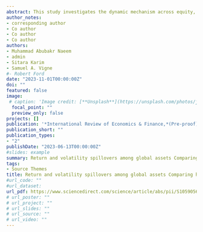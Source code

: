 ```yaml
---
abstract: This study investigates the dynamic mechanism across equity, cryptocurrency, and commodity markets before and during health and geopolitical crisis (Covid-19 and the Ukrainian war). We apply the (TVP-VAR) based extended joint connectedness methodology, to understand return and volatility connectedness of financial markets for 2010–2023 period. The empirical results indicate that spillovers were particularly high during the Covid-19 and Russia-Ukraine war. First, health and geopolitical risks considerably impact the return and volatility system. Second, the value of total joint connectedness during the COVID-19 period was greater than during Russia-Ukraine war crisis. Also, evidence suggests that Commodity markets, received the highest shocks from other markets after Russia-Ukraine war and wheat was the main commodity receiving chocks from both health and geopolitical crisis. Our findings indicate that spillover channels differ depending on the type of crisis. Specifically, low-frequency components are the main transmission channels during the health crisis, whereas high-frequency components are the main transmission channels during the geopolitical crisis. Finally, results indicate that, cryptocurrency markets played some minor role in transmitting risks between markets. Our results are important in understanding how assets affect return and volatility spillover during geopolitical and health crises and are of particular importance to policymakers, market regulators, investors, and portfolio managers.
author_notes:
- corresponding author
- Co author
- Co author
- Co author
authors:
- Muhammad Abubakr Naeem
- admin
- Sitara Karim
- Samuel A. Vigne
#- Robert Ford
date: "2023-11-01T00:00:00Z"
doi: ""
featured: false
image:
 # caption: 'Image credit: [**Unsplash**](https://unsplash.com/photos/jdD8gXaTZsc)'
  focal_point: ""
  preview_only: false
projects: []
publication: '*International Review of Economics & Finance,*(Pre-proof)'
publication_short: ""
publication_types:
- "2"
publishDate: "2023-06-13T00:00:00Z"
#slides: example
summary: Return and volatility spillovers among global assets Comparing health crisis with geopolitical crisis
tags:
- Source Themes
title: Return and volatility spillovers among global assets Comparing health crisis with geopolitical crisis
#url_code: ""
#url_dataset: 
url_pdf: https://www.sciencedirect.com/science/article/abs/pii/S1059056023001764
# url_poster: ""
# url_project: ""
# url_slides: ""
# url_source: ""
# url_video: ""
---
```


